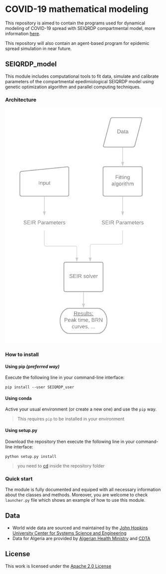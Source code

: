 # COVID-19 mathematical modeling

This repository is aimed to contain the programs used for dynamical modeling of COVID-19 spread with SEIQRDP compartmental model, more information [here](https://www.researchgate.net/publication/341655849_Early_dynamics_of_COVID-19_in_Algeria_a_model-based_study).

This repository will also contain an agent-based program for epidemic spread simulation in near future.

## SEIQRDP_model

This module includes computational tools to fit data, simulate and calibrate
parameters of the compartmental epedimiological SEIQRDP model using genetic
optimization algorithm and parallel computing techniques.

### Architecture

![The architecture of the module](/images/SEIRQDPDiag.png)

### How to install

#### Using pip _(preferred way)_

Execute the following line in your command-line interface:

```
pip install --user SEIQRDP_user
```

#### Using conda

Active your usual environment (or create a new one) and use the `pip` way.
> This requires `pip` to be installed in your environment


#### Using setup.py

Download the repository then execute the following line in your command-line interface:

```
python setup.py install
```

> you need to [cd](<https://en.wikipedia.org/wiki/Cd_(command)>) inside the repository folder

### Quick start

The module is fully documented and equiped with all necessary information
about the classes and methods.
Moreover, you are welcome to check `launcher.py` file which shows an example of
how to use this module.

## Data

- World wide data are sourced and maintained by the [John Hopkins University Center for Systems Science and Engineering](https://raw.githubusercontent.com/datasets/covid-19/master/data/time-series-19-covid-combined.csv)
- Data for Algeria are provided by [Algerian Health Ministry](http://covid19.sante.gov.dz/carte/) and [CDTA](https://covid19.cdta.dz/dashboard/production/index.php#)

## License

This work is licensed under the [Apache 2.0 License](https://github.com/Taha-Rouabah/COVID-19/blob/master/LICENSE)
